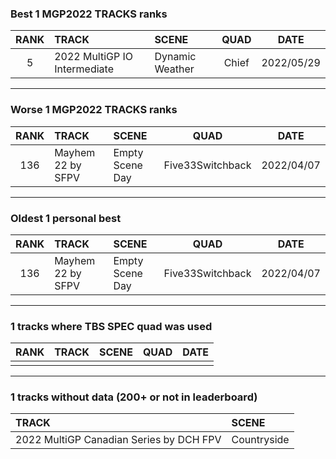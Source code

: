 ### Best 1 MGP2022 TRACKS ranks
|RANK|TRACK|SCENE|QUAD|DATE|
|:---:|:---|:---|:---:|:---:|
|5|2022 MultiGP IO Intermediate|Dynamic Weather|Chief|2022/05/29|
---
### Worse 1 MGP2022 TRACKS ranks
|RANK|TRACK|SCENE|QUAD|DATE|
|:---:|:---|:---|:---:|:---:|
|136|Mayhem 22 by SFPV|Empty Scene Day|Five33Switchback|2022/04/07|
---
### Oldest 1 personal best
|RANK|TRACK|SCENE|QUAD|DATE|
|:---:|:---|:---|:---:|:---:|
|136|Mayhem 22 by SFPV|Empty Scene Day|Five33Switchback|2022/04/07|
---
### 1 tracks where TBS SPEC quad was used
|RANK|TRACK|SCENE|QUAD|DATE|
|:---:|:---|:---|:---:|:---:|
||||||
---
### 1 tracks without data (200+ or not in leaderboard)
|TRACK|SCENE|
|:---|:---|
|2022 MultiGP Canadian Series by DCH FPV|Countryside|
